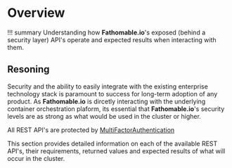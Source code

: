 # Overview

!!! summary
		Understanding how **Fathomable.io**'s exposed (behind a security layer) API's operate and expected results when interacting with them.

## Resoning

Security and the ability to easily integrate with the existing enterprise technology stack is paramount to success for long-term adoption of any product. As **Fathomable.io** is dircetly interacting with the underlying container orchestration plaform, its essential that **Fathomable.io**'s security levels are as strong as what would be used in the cluster or higher.

All REST API's are protected by [MultiFactorAuthentication](../architecture/authentication.md)

This section provides detailed information on each of the available REST API's, their requirements, returned values and expected results of what will occur in the cluster.
